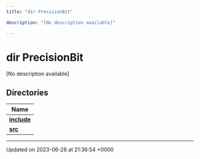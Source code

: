 ```yaml
---
title: "dir PrecisionBit"

description: "[No description available]"

---
```


# dir PrecisionBit

[No description available]

## Directories

| Name           |
| -------------- |
| **[include](/documentation/code/files/dir_d8b09fa56070d4e0c04b69cf08fe5b88/#dir-include)**  |
| **[src](/documentation/code/files/dir_5fdf15011a61f9efccacc93cad5f337e/#dir-src)**  |






-------------------------------

Updated on 2023-06-26 at 21:36:54 +0000
